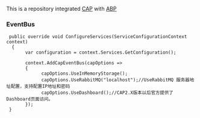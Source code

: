 This is a repository integrated [CAP](https://github.com/dotnetcore/CAP/) with [ABP](https://github.com/abpframework/abp)

### EventBus

```
 public override void ConfigureServices(ServiceConfigurationContext context)
  {
       var configuration = context.Services.GetConfiguration();
      
       context.AddCapEventBus(capOptions =>
       {
             capOptions.UseInMemoryStorage();
             capOptions.UseRabbitMQ("localhost");//UseRabbitMQ 服务器地址配置，支持配置IP地址和密码
             capOptions.UseDashboard();//CAP2.X版本以后官方提供了Dashboard页面访问。
       });
 }
```